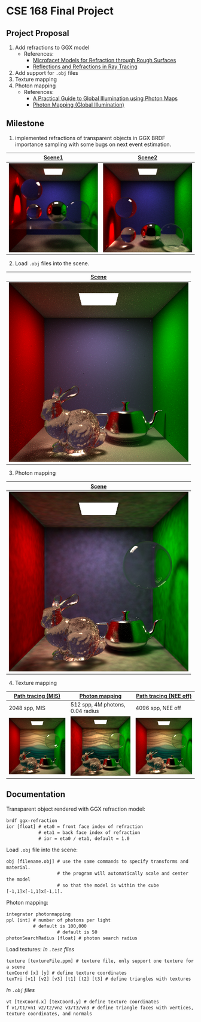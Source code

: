 # CSE 168 Final Project

## Project Proposal
1. Add refractions to GGX model
   * References: 
     * [Microfacet Models for Refraction through Rough Surfaces](https://www.cs.cornell.edu/~srm/publications/EGSR07-btdf.pdf)
     * [Reflections and Refractions in Ray Tracing](https://graphics.stanford.edu/courses/cs148-10-summer/docs/2006--degreve--reflection_refraction.pdf)
2. Add support for `.obj` files
3. Texture mapping
4. Photon mapping
   * References: 
     * [A Practical Guide to Global Illumination using Photon Maps](https://graphics.stanford.edu/courses/cs348b-00/course8.pdf)
     * [Photon Mapping (Global Illumination)](http://www.cs.cmu.edu/afs/cs/academic/class/15462-s15/www/project/p4photon.pdf)

## Milestone
1. implemented refractions of transparent objects in GGX BRDF importance sampling with some bugs on next event estimation.

[Scene1](./scenes/cornell-refraction.test) | [Scene2](./scenes/cornell-refraction2.test)
--- | ---
![img1](./images/cornell-refraction.png) | ![img2](./images/cornell-refraction2.png)

2. Load `.obj` files into the scene.

|[Scene](./scenes/obj-loader.test)|
|---|
|![img](./images/obj-loader-mis.png)|

3. Photon mapping
  
|[Scene](./scenes/cornell-photon.test)|
|---|
|![img](./images/cornell-photon2.png)|

4. Texture mapping

|[Path tracing (MIS)](./scenes/texture.test)|[Photon mapping](./scenes/texture-photon.test) | [Path tracing (NEE off)](./scenes/texture-nee-off.test)
|---| --- | --- |
| 2048 spp, MIS |512 spp, 4M photons, 0.04 radius| 4096 spp, NEE off |
|![img](./images/texture.png)|![img](./images/texture-photon.png)|![img](./images/texture-no-nee.png)

## Documentation

Transparent object rendered with GGX refraction model:
```
brdf ggx-refraction
ior [float] # eta0 = front face index of refraction
            # eta1 = back face index of refraction
            # ior = eta0 / eta1, default = 1.0
```
Load `.obj` file into the scene:
```
obj [filename.obj] # use the same commands to specify transforms and material.
                   # the program will automatically scale and center the model 
                   # so that the model is within the cube [-1,1]x[-1,1]x[-1,1].
```

Photon mapping:
```
integrator photonmapping
ppl [int] # number of photons per light
          # default is 100,000
                   # default is 50
photonSearchRadius [float] # photon search radius
```

Load textures:
*In `.test` files*
```
texture [textureFile.ppm] # texture file, only support one texture for a scene
texCoord [x] [y] # define texture coordinates
texTri [v1] [v2] [v3] [t1] [t2] [t3] # define triangles with textures
```

*In `.obj` files*
```
vt [texCoord.x] [texCoord.y] # define texture coordinates
f v1/t1/vn1 v2/t2/vn2 v3/t3/vn3 # define triangle faces with vertices, texture coordinates, and normals
```